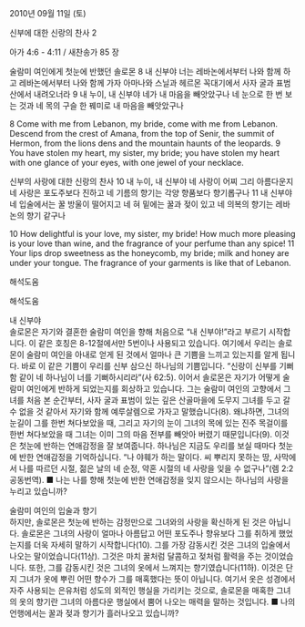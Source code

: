 2010년 09월 11일 (토)

신부에 대한 신랑의 찬사 2



아가 4:6 - 4:11 / 새찬송가 85 장


술람미 여인에게 첫눈에 반했던 솔로몬
8 내 신부야 너는 레바논에서부터 나와 함께 하고 레바논에서부터 나와 함께 가자 아마나와 스닐과 헤르몬 꼭대기에서 사자 굴과 표범 산에서 내려오너라 
9 내 누이, 내 신부야 네가 내 마음을 빼앗았구나 네 눈으로 한 번 보는 것과 네 목의 구슬 한 꿰미로 내 마음을 빼앗았구나

8 Come with me from Lebanon, my bride, come with me from Lebanon. Descend from the crest of Amana, from the top of Senir, the summit of Hermon, from the lions dens and the mountain haunts of the leopards. 9 You have stolen my heart, my sister, my bride; you have stolen my heart with one glance of your eyes, with one jewel of your necklace. 

신부의 사랑에 대한 신랑의 찬사
10 내 누이, 내 신부야 네 사랑이 어찌 그리 아름다운지 네 사랑은 포도주보다 진하고 네 기름의 향기는 각양 향품보다 향기롭구나 11 내 신부야 네 입술에서는 꿀 방울이 떨어지고 네 혀 밑에는 꿀과 젖이 있고 네 의복의 향기는 레바논의 향기 같구나

10 How delightful is your love, my sister, my bride! How much more pleasing is your love than wine, and the fragrance of your perfume than any spice! 11 Your lips drop sweetness as the honeycomb, my bride; milk and honey are under your tongue. The fragrance of your garments is like that of Lebanon.

해석도움





해석도움

내 신부야  
솔로몬은 자기와 결혼한 술람미 여인을 향해 처음으로 “내 신부야!”라고 부르기 시작합니다. 이 같은 호칭은 8-12절에서만 5번이나 사용되고 있습니다. 여기에서 우리는 솔로몬이 술람미 여인을 아내로 얻게 된 것에서 얼마나 큰 기쁨을 느끼고 있는지를 알게 됩니다. 바로 이 같은 기쁨이 우리를 신부 삼으신 하나님의 기쁨입니다. “신랑이 신부를 기뻐함 같이 네 하나님이 너를 기뻐하시리라”(사 62:5). 이어서 솔로몬은 자기가 어떻게 술람미 여인에게 반하게 되었는지를 회상하고 있습니다. 그는 술람미 여인의 고향에서 그녀를 처음 본 순간부터, 사자 굴과 표범이 있는 깊은 산골마을에 도무지 그녀를 두고 갈 수 없을 것 같아서 자기와 함께 예루살렘으로 가자고 말했습니다(8). 왜냐하면, 그녀의 눈길이 그를 한번 쳐다보았을 때, 그리고 자기의 눈이 그녀의 목에 있는 진주 목걸이를 한번 쳐다보았을 때 그녀는 이미 그의 마음 전부를 빼앗아 버렸기 때문입니다(9). 이것은 첫눈에 반하는 연애감정을 잘 보여줍니다. 하나님은 지금도 우리를 보실 때마다 첫눈에 반한 연애감정을 기억하십니다. “나 야훼가 하는 말이다. 씨 뿌리지 못하는 땅, 사막에서 나를 따르던 시절, 젊은 날의 네 순정, 약혼 시절의 네 사랑을 잊을 수 없구나”(렘 2:2 공동번역).
■ 나는 나를 향해 첫눈에 반한 연애감정을 잊지 않으시는 하나님의 사랑을 누리고 있습니까?

술람미 여인의 입술과 향기  
하지만, 솔로몬은 첫눈에 반하는 감정만으로 그녀와의 사랑을 확신하게 된 것은 아닙니다. 솔로몬은 그녀의 사랑이 얼마나 아름답고 어떤 포도주나 향유보다 그를 취하게 했었는지를 더욱 자세히 말하기 시작합니다(10). 그를 가장 감동시킨 것은 그녀의 입술에서 나오는 말이었습니다(11상). 그것은 마치 꿀처럼 달콤하고 젖처럼 활력을 주는 것이었습니다. 또한, 그를 감동시킨 것은 그녀의 옷에서 느껴지는 향기였습니다(11하). 이것은 단지 그녀가 옷에 뿌린 어떤 향수가 그를 매혹했다는 뜻이 아닙니다. 여기서 옷은 성경에서 자주 사용되는 은유처럼 성도의 외적인 행실을 가리키는 것으로, 솔로몬을 매혹한 그녀의 옷의 향기란 그녀의 아름다운 행실에서 뿜어 나오는 매력을 말하는 것입니다. 
■ 나의 언행에서는 꿀과 젖과 향기가 흘러나오고 있습니까?